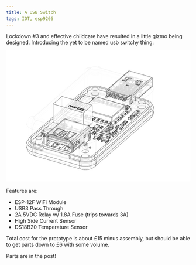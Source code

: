 ```yaml
---
title: A USB Switch
tags: IOT, esp9266
---
```


Lockdown #3 and effective childcare have resulted in a little gizmo being designed. Introducing the yet to be named usb switchy thing:

![USB Switch](/assets/images/2021-01-27-1.jpg)

Features are:

* ESP-12F WiFi Module
* USB3 Pass Through
* 2A 5VDC Relay w/ 1.8A Fuse (trips towards 3A)
* High Side Current Sensor
* DS18B20 Temperature Sensor

Total cost for the prototype is about £15 minus assembly, but should be able to get parts down to £6 with some volume.

Parts are in the post!

